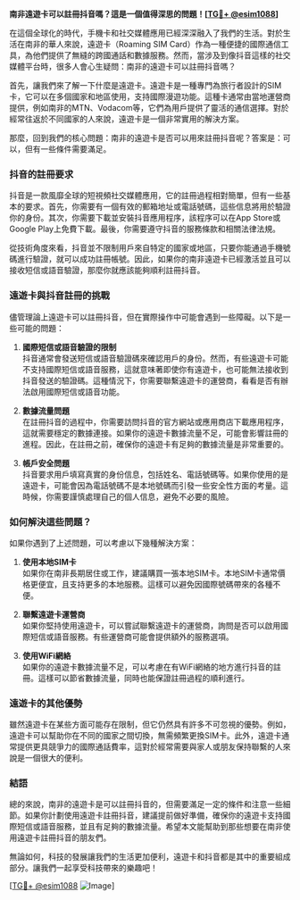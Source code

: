 **南非遠遊卡可以註冊抖音嗎？這是一個值得深思的問題！[[TG💪+ @esim1088](https://t.me/s/esim1088)]**

在這個全球化的時代，手機卡和社交媒體應用已經深深融入了我們的生活。對於生活在南非的華人來說，遠遊卡（Roaming SIM Card）作為一種便捷的國際通信工具，為他們提供了無縫的跨國通話和數據服務。然而，當涉及到像抖音這樣的社交媒體平台時，很多人會心生疑問：南非的遠遊卡可以註冊抖音嗎？

首先，讓我們來了解一下什麼是遠遊卡。遠遊卡是一種專門為旅行者設計的SIM卡，它可以在多個國家和地區使用，支持國際漫遊功能。這種卡通常由當地運營商提供，例如南非的MTN、Vodacom等，它們為用戶提供了靈活的通信選擇。對於經常往返於不同國家的人來說，遠遊卡是一個非常實用的解決方案。

那麼，回到我們的核心問題：南非的遠遊卡是否可以用來註冊抖音呢？答案是：可以，但有一些條件需要滿足。

### 抖音的註冊要求

抖音是一款風靡全球的短視頻社交媒體應用，它的註冊過程相對簡單，但有一些基本的要求。首先，你需要有一個有效的郵箱地址或電話號碼，這些信息將用於驗證你的身份。其次，你需要下載並安裝抖音應用程序，該程序可以在App Store或Google Play上免費下載。最後，你需要遵守抖音的服務條款和相關法律法規。

從技術角度來看，抖音並不限制用戶來自特定的國家或地區，只要你能通過手機號碼進行驗證，就可以成功註冊帳號。因此，如果你的南非遠遊卡已經激活並且可以接收短信或語音驗證，那麼你就應該能夠順利註冊抖音。

### 遠遊卡與抖音註冊的挑戰

儘管理論上遠遊卡可以註冊抖音，但在實際操作中可能會遇到一些障礙。以下是一些可能的問題：

1. **國際短信或語音驗證的限制**  
   抖音通常會發送短信或語音驗證碼來確認用戶的身份。然而，有些遠遊卡可能不支持國際短信或語音服務，這就意味著即使你有遠遊卡，也可能無法接收到抖音發送的驗證碼。這種情況下，你需要聯繫遠遊卡的運營商，看看是否有辦法啟用國際短信或語音功能。

2. **數據流量問題**  
   在註冊抖音的過程中，你需要訪問抖音的官方網站或應用商店下載應用程序，這就需要穩定的數據連接。如果你的遠遊卡數據流量不足，可能會影響註冊的進程。因此，在註冊之前，確保你的遠遊卡有足夠的數據流量是非常重要的。

3. **帳戶安全問題**  
   抖音要求用戶填寫真實的身份信息，包括姓名、電話號碼等。如果你使用的是遠遊卡，可能會因為電話號碼不是本地號碼而引發一些安全性方面的考量。這時候，你需要謹慎處理自己的個人信息，避免不必要的風險。

### 如何解決這些問題？

如果你遇到了上述問題，可以考慮以下幾種解決方案：

1. **使用本地SIM卡**  
   如果你在南非長期居住或工作，建議購買一張本地SIM卡。本地SIM卡通常價格更便宜，且支持更多的本地服務。這樣可以避免因國際號碼帶來的各種不便。

2. **聯繫遠遊卡運營商**  
   如果你堅持使用遠遊卡，可以嘗試聯繫遠遊卡的運營商，詢問是否可以啟用國際短信或語音服務。有些運營商可能會提供額外的服務選項。

3. **使用WiFi網絡**  
   如果你的遠遊卡數據流量不足，可以考慮在有WiFi網絡的地方進行抖音的註冊。這樣可以節省數據流量，同時也能保證註冊過程的順利進行。

### 遠遊卡的其他優勢

雖然遠遊卡在某些方面可能存在限制，但它仍然具有許多不可忽視的優勢。例如，遠遊卡可以幫助你在不同的國家之間切換，無需頻繁更換SIM卡。此外，遠遊卡通常提供更具競爭力的國際通話費率，這對於經常需要與家人或朋友保持聯繫的人來說是一個很大的便利。

### 結語

總的來說，南非的遠遊卡是可以註冊抖音的，但需要滿足一定的條件和注意一些細節。如果你計劃使用遠遊卡註冊抖音，建議提前做好準備，確保你的遠遊卡支持國際短信或語音服務，並且有足夠的數據流量。希望本文能幫助到那些想要在南非使用遠遊卡註冊抖音的朋友們。

無論如何，科技的發展讓我們的生活更加便利，遠遊卡和抖音都是其中的重要組成部分。讓我們一起享受科技帶來的樂趣吧！

[[TG💪+ @esim1088](https://t.me/s/esim1088) ![Image](https://i.postimg.cc/4NQfJmqS/Snipaste-2025-05-13-00-14-12.png)]